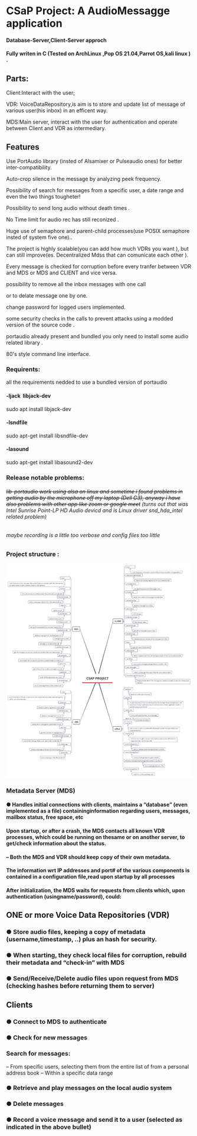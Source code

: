 # CSaP Project: A AudioMessagge  application

#### Database-Server,Client-Server approch

#### Fully writen in C (Tested on ArchLinux ,Pop OS 21.04,Parrot OS,kali linux ) .

## Parts:

Client:Interact with the user;

VDR: VoiceDataRepository,is aim is to store and update list of message of various user(his inbox) in an efficent way. 

MDS:Main server, interact with the user for authentication and operate between Client and VDR as intermediary.

## Features

Use PortAudio library (insted of Alsamixer or Pulseaudio ones) for better inter-compatibility.

Auto-crop silence in the message by analyzing peek frequency.

Possibility of search for messages from a specific user, a date range and even the two things tougheter!

Possibility to send long audio without death times .

No Time limit for audio rec has still reconized .

Huge use of semaphore and parent-child processes(use POSIX semaphore insted of system five one)..

The project is highly scalable(you can add how much VDRs you want ), but can still improve(es. Decentralized Mdss that can comunicate each other  ).

Every message is checked for corruption before every tranfer between VDR and MDS or MDS and CLIENT and vice versa.

possibility to remove all the inbox messages with one call

or to delate message one by one. 

change password for logged users implemented.

some security checks in the calls to prevent attacks using a modded version of the source code .

portaudio already present and  bundled you only need to install some audio related library .

80's style command line interface.

### Requirents:

all the requirements nedded to use a bundled version of portaudio 

#### -ljack  libjack-dev

 sudo apt install  libjack-dev

#### -lsndfile

sudo apt-get  install libsndfile-dev

#### -lasound

sudo apt-get install libasound2-dev 

### Release notable problems:

###### ~~lib-portaudio work using alsa on linux  and  sometime i found problems in getting audio by the  microphone off my laptop (Dell G3), anyway i have also  problems  with other app like zoom or google meet~~   (turns out that was *Intel* Sunrise Point-LP HD *Audio*  devicd and  is *Linux* driver snd_hda_intel related problem)

###### maybe recording is a little too verbose and config files too little

### Project   structure :

![](https://github.com/yuky2020/CSaP-Project/blob/main/Project%20structure/CSAP%20PROJECT.png?raw=true)

### Metadata Server (MDS)

#### ● Handles initial connections with clients, maintains a “database” (even implemented as a file) containinginformation regarding users, messages, mailbox status, free space, etc

#### Upon startup, or after a crash, the MDS contacts all known VDR processes, which could be running on thesame or on another server, to get/check information about the status.

#### – Both the MDS and VDR should keep copy of their own metadata.

#### The information wrt IP addresses and port# of the various components is contained in a configuration file,read upon startup by all processes

#### After initialization, the MDS waits for requests from clients which, upon authentication (usingname/password), could:

### 

## ONE or more Voice Data Repositories (VDR)

### ● Store audio files, keeping a copy of metadata (username,timestamp, ..) plus an hash for security.

### ● When starting, they check local files for corruption, rebuild their metadata and “check-in” with MDS

### ● Send/Receive/Delete audio files upon request from MDS (checking hashes before returning them to server)

## 

## Clients

### ● Connect to MDS to authenticate

### ● Check for new messages

### Search for messages:

– From specific users, selecting them from the entire list of from a personal
address book
– Within a specific data range

### ● Retrieve and play messages on the local audio system

### ● Delete messages

### ● Record a voice message and send it to a user (selected as indicated in the above bullet)
